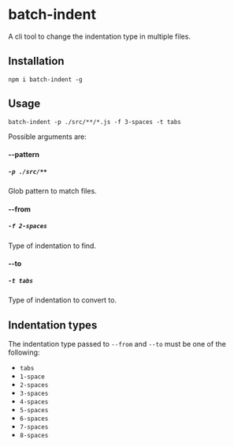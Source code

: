 # batch-indent

A cli tool to change the indentation type in multiple files.

## Installation

`npm i batch-indent -g`

## Usage

`batch-indent -p ./src/**/*.js -f 3-spaces -t tabs`

Possible arguments are:

#### --pattern 
##### `-p ./src/**` 
Glob pattern to match files.

#### --from 
##### `-f 2-spaces` 
Type of indentation to find.

#### --to 
##### `-t tabs` 
Type of indentation to convert to.

## Indentation types

The indentation type passed to `--from` and `--to` must be one of the following:

* `tabs`
* `1-space`
* `2-spaces`
* `3-spaces`
* `4-spaces`
* `5-spaces`
* `6-spaces`
* `7-spaces`
* `8-spaces`